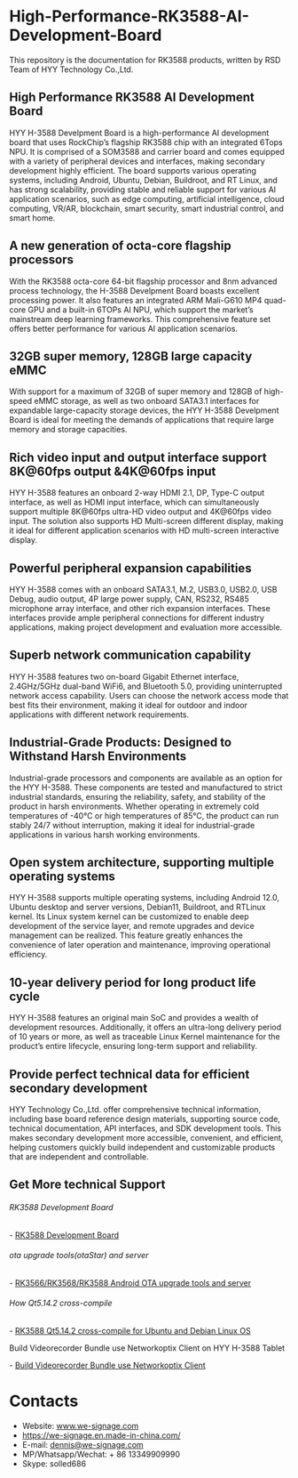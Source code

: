 # High-Performance-RK3588-AI-Development-Board

This repository is the documentation for RK3588 products, written by RSD Team of HYY Technology Co.,Ltd.

## High Performance RK3588 AI Development Board

HYY H-3588 Develpment Board is a high-performance AI development board that uses RockChip’s flagship RK3588 chip with an integrated 6Tops NPU. It is comprised of a SOM3588 and carrier board and comes equipped with a variety of peripheral devices and interfaces, making secondary development highly efficient. The board supports various operating systems, including Android, Ubuntu, Debian, Buildroot, and RT Linux, and has strong scalability, providing stable and reliable support for various AI application scenarios, such as edge computing, artificial intelligence, cloud computing, VR/AR, blockchain, smart security, smart industrial control, and smart home.



## A new generation of octa-core flagship processors

With the RK3588 octa-core 64-bit flagship processor and 8nm advanced process technology, the H-3588 Develpment Board boasts excellent processing power. It also features an integrated ARM Mali-G610 MP4 quad-core GPU and a built-in 6TOPs AI NPU, which support the market’s mainstream deep learning frameworks. This comprehensive feature set offers better performance for various AI application scenarios.



## 32GB super memory, 128GB large capacity eMMC

With support for a maximum of 32GB of super memory and 128GB of high-speed eMMC storage, as well as two onboard SATA3.1 interfaces for expandable large-capacity storage devices, the HYY H-3588 Develpment Board is ideal for meeting the demands of applications that require large memory and storage capacities.



## Rich video input and output interface support 8K@60fps output &4K@60fps input

HYY H-3588  features an onboard 2-way HDMI 2.1, DP, Type-C output interface, as well as HDMI input interface, which can simultaneously support multiple 8K@60fps ultra-HD video output and 4K@60fps video input. The solution also supports HD Multi-screen different display, making it ideal for different application scenarios with HD multi-screen interactive display.



## Powerful peripheral expansion capabilities

HYY H-3588 comes with an onboard SATA3.1, M.2, USB3.0, USB2.0, USB Debug, audio output, 4P large power supply, CAN, RS232, RS485 microphone array interface, and other rich expansion interfaces. These interfaces provide ample peripheral connections for different industry applications, making project development and evaluation more accessible.



## Superb network communication capability

HYY H-3588 features two on-board Gigabit Ethernet interface, 2.4GHz/5GHz dual-band WiFi6, and Bluetooth 5.0, providing uninterrupted network access capability. Users can choose the network access mode that best fits their environment, making it ideal for outdoor and indoor applications with different network requirements.



## Industrial-Grade Products: Designed to Withstand Harsh Environments

Industrial-grade processors and components are available as an option for the HYY H-3588. These components are tested and manufactured to strict industrial standards, ensuring the reliability, safety, and stability of the product in harsh environments. Whether operating in extremely cold temperatures of -40°C or high temperatures of 85°C, the product can run stably 24/7 without interruption, making it ideal for industrial-grade applications in various harsh working environments.



## Open system architecture, supporting multiple operating systems

HYY H-3588 supports multiple operating systems, including Android 12.0, Ubuntu desktop and server versions, Debian11, Buildroot, and RTLinux kernel. Its Linux system kernel can be customized to enable deep development of the service layer, and remote upgrades and device management can be realized. This feature greatly enhances the convenience of later operation and maintenance, improving operational efficiency.



## 10-year delivery period for long product life cycle

HYY H-3588 features an original main SoC and provides a wealth of development resources. Additionally, it offers an ultra-long delivery period of 10 years or more, as well as traceable Linux Kernel maintenance for the product’s entire lifecycle, ensuring long-term support and reliability.



## Provide perfect technical data for efficient secondary development

HYY Technology Co.,Ltd. offer comprehensive technical information, including base board reference design materials, supporting source code, technical documentation, API interfaces, and SDK development tools. This makes secondary development more accessible, convenient, and efficient, helping customers quickly build independent and customizable products that are independent and controllable.



## Get More technical Support

###### RK3588 Development Board

\- [RK3588 Development Board](https://github.com/industrialtablet/RK3588-Development-Board)

###### ota upgrade tools(otaStar) and server

\- [RK3566/RK3568/RK3588 Android OTA upgrade tools and server](https://github.com/tablet-pc/otastar)

###### How Qt5.14.2 cross-compile

\- [RK3588 Qt5.14.2 cross-compile for Ubuntu and Debian Linux OS](https://github.com/pengyixing/qt-everywhere-src-5.14.2-cross-compile-for-RK3566-RK3568-RK3588)

Build Videorecorder Bundle use Networkoptix Client on HYY H-3588 Tablet

\- [Build Videorecorder Bundle use Networkoptix Client](https://github.com/industrialtablet/Build-Videorecorder-Bundle-use-Networkoptix-Client-on-HYY-RK3566-Tablet)



# Contacts
- Website: www.we-signage.com
- https://we-signage.en.made-in-china.com/
- E-mail: dennis@we-signage.com
- MP/Whatsapp/Wechat: + 86 13349909990
- Skype: solled686
